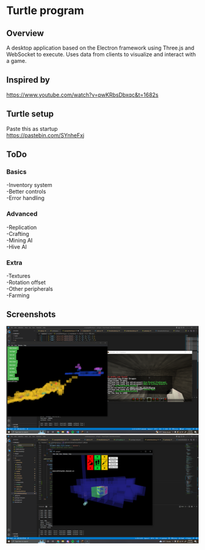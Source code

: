 # Turtle program
## Overview
A desktop application based on the Electron framework using Three.js and WebSocket to execute. Uses data from clients to visualize and interact with a game.

## Inspired by
https://www.youtube.com/watch?v=pwKRbsDbxqc&t=1682s

## Turtle setup
Paste this as startup\
https://pastebin.com/SYnheFxj

## ToDo
### Basics
-Inventory system\
-Better controls\
-Error handling

### Advanced
-Replication\
-Crafting\
-Mining AI\
-Hive AI

### Extra
-Textures\
-Rotation offset\
-Other peripherals\
-Farming

## Screenshots
![Initial Tests](./images/example-12-30.PNG)
![Diamonds](./images/diamonds-12-30.PNG)
